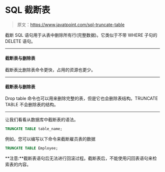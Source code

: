 # SQL 截断表

> 原文：<https://www.javatpoint.com/sql-truncate-table>

截断 SQL 语句用于从表中删除所有行(完整数据)。它类似于不带 WHERE 子句的 DELETE 语句。

* * *

#### 截断表与删除表

截断表比删除表命令更快，占用的资源也更少。

* * *

#### 截断表与删除表

Drop table 命令也可以用来删除完整的表，但是它也会删除表结构。TRUNCATE TABLE 不会删除表的结构。

* * *

让我们看看从数据库中截断表的语法。

```sql
TRUNCATE TABLE table_name;

```

例如，您可以编写以下命令来截断雇员表的数据

```sql
TRUNCATE TABLE Employee;

```

**注意:**截断表语句后无法进行回滚过程。截断表后，不能使用闪回表语句来检索表的内容。